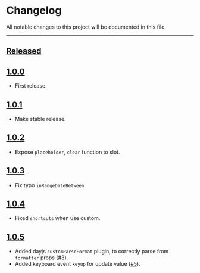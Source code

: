 # Changelog

All notable changes to this project will be documented in this file.

---

## [Released]

## [1.0.0]

- First release.
## [1.0.1]

- Make stable release.

## [1.0.2]

- Expose `placeholder`, `clear` function to slot.

## [1.0.3]

- Fix typo `inRangeDateBetween`.

## [1.0.4]

- Fixed `shortcuts` when use custom.

## [1.0.5]

- Added dayjs `customParseFormat` plugin, to correctly parse from `formatter` props ([#3](https://github.com/kenhyuwa/litepie-datepicker/pull/3)).
- Added keyboard event `keyup` for update value ([#5](https://github.com/kenhyuwa/litepie-datepicker/pull/5)).

[Released]: https://github.com/kenhyuwa/litepie-datepicker/
[1.0.0]: https://github.com/kenhyuwa/litepie-datepicker/releases/tag/v1.0.0
[1.0.1]: https://github.com/kenhyuwa/litepie-datepicker/releases/tag/v1.0.1
[1.0.2]: https://github.com/kenhyuwa/litepie-datepicker/releases/tag/v1.0.2
[1.0.3]: https://github.com/kenhyuwa/litepie-datepicker/releases/tag/v1.0.3
[1.0.4]: https://github.com/kenhyuwa/litepie-datepicker/releases/tag/v1.0.4
[1.0.5]: https://github.com/kenhyuwa/litepie-datepicker/releases/tag/v1.0.5
